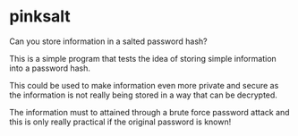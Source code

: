 # pinksalt
Can you store information in a salted password hash?

This is a simple program that tests the idea of storing simple information into a password hash.

This could be used to make information even more private and secure as the information is not really being stored
in a way that can be decrypted. 

The information must to attained through a brute force password attack and this is only really practical if
the original password is known!
